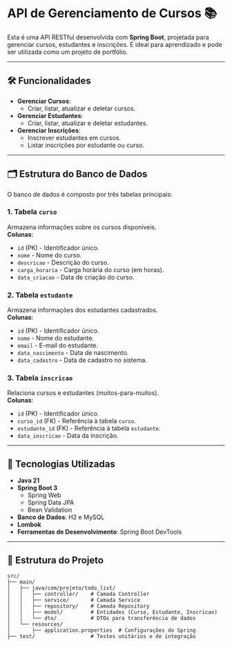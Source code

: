 # API de Gerenciamento de Cursos 📚

Esta é uma API RESTful desenvolvida com **Spring Boot**, projetada para gerenciar cursos, estudantes e inscrições. É ideal para aprendizado e pode ser utilizada como um projeto de portfólio.

---

## 🛠️ Funcionalidades
- **Gerenciar Cursos**:
  - Criar, listar, atualizar e deletar cursos.
- **Gerenciar Estudantes**:
  - Criar, listar, atualizar e deletar estudantes.
- **Gerenciar Inscrições**:
  - Inscrever estudantes em cursos.
  - Listar inscrições por estudante ou curso.

---

## 🗂️ Estrutura do Banco de Dados
O banco de dados é composto por três tabelas principais:

### 1. Tabela `curso`
Armazena informações sobre os cursos disponíveis.  
**Colunas**:
- `id` (PK) - Identificador único.
- `nome` - Nome do curso.
- `descricao` - Descrição do curso.
- `carga_horaria` - Carga horária do curso (em horas).
- `data_criacao` - Data de criação do curso.

### 2. Tabela `estudante`
Armazena informações dos estudantes cadastrados.  
**Colunas**:
- `id` (PK) - Identificador único.
- `nome` - Nome do estudante.
- `email` - E-mail do estudante.
- `data_nascimento` - Data de nascimento.
- `data_cadastro` - Data de cadastro no sistema.

### 3. Tabela `inscricao`
Relaciona cursos e estudantes (muitos-para-muitos).  
**Colunas**:
- `id` (PK) - Identificador único.
- `curso_id` (FK) - Referência à tabela `curso`.
- `estudante_id` (FK) - Referência à tabela `estudante`.
- `data_inscricao` - Data da inscrição.

---

## 🚀 Tecnologias Utilizadas
- **Java 21**  
- **Spring Boot 3**  
  - Spring Web
  - Spring Data JPA
  - Bean Validation
- **Banco de Dados**: H2 e MySQL  
- **Lombok**  
- **Ferramentas de Desenvolvimento**: Spring Boot DevTools  

---

## 📂 Estrutura do Projeto
```plaintext
src/
├── main/
│   ├── java/com/projeto/todo_list/
│   │   ├── controller/    # Camada Controller
│   │   ├── service/       # Camada Service
│   │   ├── repository/    # Camada Repository
│   │   ├── model/         # Entidades (Curso, Estudante, Inscricao)
│   │   └── dto/           # DTOs para transferência de dados
│   └── resources/
│       ├── application.properties  # Configurações do Spring
├── test/                  # Testes unitários e de integração
